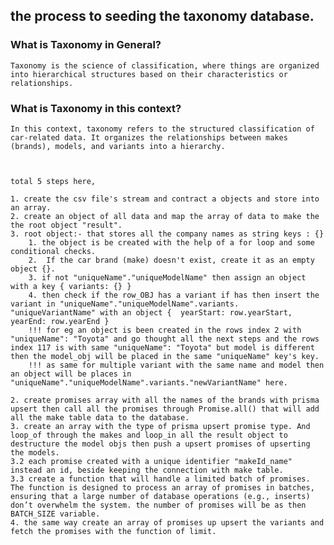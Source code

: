 ## the process to seeding the taxonomy database.

### What is Taxonomy in General?

    Taxonomy is the science of classification, where things are organized into hierarchical structures based on their characteristics or relationships.

### What is Taxonomy in this context?

    In this context, taxonomy refers to the structured classification of car-related data. It organizes the relationships between makes (brands), models, and variants into a hierarchy.



    total 5 steps here,

    1. create the csv file's stream and contract a objects and store into an array.
    2. create an object of all data and map the array of data to make the the root object "result".
    3. root object:- that stores all the company names as string keys : {}
        1. the object is be created with the help of a for loop and some conditional checks.
        2.  If the car brand (make) doesn't exist, create it as an empty object {}.
        3. if not "uniqueName"."uniqueModelName" then assign an object with a key { variants: {} }
        4. then check if the row_OBJ has a variant if has then insert the variant in "uniqueName"."uniqueModelName".variants.           "uniqueVariantName" with an object {  yearStart: row.yearStart, yearEnd: row.yearEnd }
        !!! for eg an object is been created in the rows index 2 with "uniqueName": "Toyota" and go thought all the next steps and the rows index 117 is with same "uniqueName": "Toyota" but model is different then the model_obj will be placed in the same "uniqueName" key's key.
        !!! as same for multiple variant with the same name and model then an object will be places in "uniqueName"."uniqueModelName".variants."newVariantName" here.

    2. create promises array with all the names of the brands with prisma upsert then call all the promises through Promise.all() that will add all the make table data to the database.
    3. create an array with the type of prisma upsert promise type. And loop_of through the makes and loop_in all the result object to destructure the model objs then push a upsert promises of upserting the models.
    3.2 each promise created with a unique identifier "makeId_name" instead an id, beside keeping the connection with make table.
    3.3 create a function that will handle a limited batch of promises. The function is designed to process an array of promises in batches, ensuring that a large number of database operations (e.g., inserts) don’t overwhelm the system. the number of promises will be as then BATCH_SIZE variable.
    4. the same way create an array of promises up upsert the variants and fetch the promises with the function of limit.
